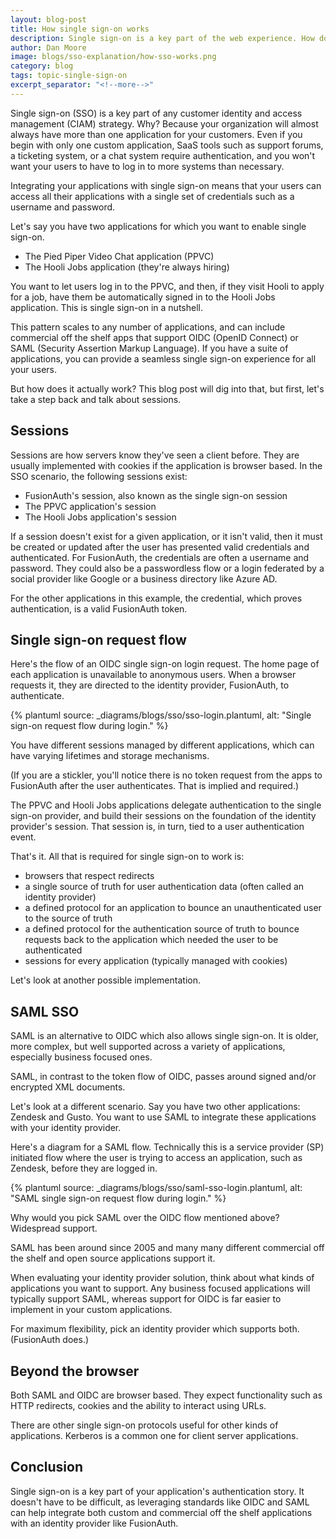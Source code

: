 ```yaml
---
layout: blog-post
title: How single sign-on works
description: Single sign-on is a key part of the web experience. How does it typically work?
author: Dan Moore
image: blogs/sso-explanation/how-sso-works.png 
category: blog
tags: topic-single-sign-on
excerpt_separator: "<!--more-->"
---
```


Single sign-on (SSO) is a key part of any customer identity and access management (CIAM) strategy. Why? Because your organization will almost always have more than one application for your customers. Even if you begin with only one custom application, SaaS tools such as support forums, a ticketing system, or a chat system require authentication, and you won't want your users to have to log in to more systems than necessary. 

<!--more-->

Integrating your applications with single sign-on means that your users can access all their applications with a single set of credentials such as a username and password.

Let's say you have two applications for which you want to enable single sign-on.

* The Pied Piper Video Chat application (PPVC)
* The Hooli Jobs application (they're always hiring)

You want to let users log in to the PPVC, and then, if they visit Hooli to apply for a job, have them be automatically signed in to the Hooli Jobs application. This is single sign-on in a nutshell.

This pattern scales to any number of applications, and can include commercial off the shelf apps that support OIDC (OpenID Connect) or SAML (Security Assertion Markup Language). If you have a suite of applications, you can provide a seamless single sign-on experience for all your users. 

But how does it actually work? This blog post will dig into that, but first, let's take a step back and talk about sessions.

## Sessions

Sessions are how servers know they've seen a client before. They are usually implemented with cookies if the application is browser based. In the SSO scenario, the following sessions exist:

* FusionAuth's session, also known as the single sign-on session
* The PPVC application's session
* The Hooli Jobs application's session

If a session doesn't exist for a given application, or it isn't valid, then it must be created or updated after the user has presented valid credentials and authenticated. For FusionAuth, the credentials are often a username and password. They could also be a passwordless flow or a login federated by a social provider like Google or a business directory like Azure AD.

For the other applications in this example, the credential, which proves authentication, is a valid FusionAuth token. 

## Single sign-on request flow

Here's the flow of an OIDC single sign-on login request. The home page of each application is unavailable to anonymous users. When a browser requests it, they are directed to the identity provider, FusionAuth, to authenticate.

{% plantuml source: _diagrams/blogs/sso/sso-login.plantuml, alt: "Single sign-on request flow during login." %}

You have different sessions managed by different applications, which can have varying lifetimes and storage mechanisms.

(If you are a stickler, you'll notice there is no token request from the apps to FusionAuth after the user authenticates. That is implied and required.)

The PPVC and Hooli Jobs applications delegate authentication to the single sign-on provider, and build their sessions on the foundation of the identity provider's session. That session is, in turn, tied to a user authentication event.

That's it. All that is required for single sign-on to work is:

* browsers that respect redirects
* a single source of truth for user authentication data (often called an identity provider)
* a defined protocol for an application to bounce an unauthenticated user to the source of truth
* a defined protocol for the authentication source of truth to bounce requests back to the application which needed the user to be authenticated
* sessions for every application (typically managed with cookies)

Let's look at another possible implementation.

## SAML SSO

SAML is an alternative to OIDC which also allows single sign-on. It is older, more complex, but well supported across a variety of applications, especially business focused ones.

SAML, in contrast to the token flow of OIDC, passes around signed and/or encrypted XML documents. 

Let's look at a different scenario. Say you have two other applications: Zendesk and Gusto. You want to use SAML to integrate these applications with your identity provider.

Here's a diagram for a SAML flow. Technically this is a service provider (SP) initiated flow where the user is trying to access an application, such as Zendesk, before they are logged in.

{% plantuml source: _diagrams/blogs/sso/saml-sso-login.plantuml, alt: "SAML single sign-on request flow during login." %}

Why would you pick SAML over the OIDC flow mentioned above? Widespread support.

SAML has been around since 2005 and many many different commercial off the shelf and open source applications support it.

When evaluating your identity provider solution, think about what kinds of applications you want to support. Any business focused applications will typically support SAML, whereas support for OIDC is far easier to implement in your custom applications. 

For maximum flexibility, pick an identity provider which supports both. (FusionAuth does.)

## Beyond the browser

Both SAML and OIDC are browser based. They expect functionality such as HTTP redirects, cookies and the ability to interact using URLs.

There are other single sign-on protocols useful for other kinds of applications. Kerberos is a common one for client server applications.

## Conclusion

Single sign-on is a key part of your application's authentication story. It doesn't have to be difficult, as leveraging standards like OIDC and SAML can help integrate both custom and commercial off the shelf applications with an identity provider like FusionAuth. 

